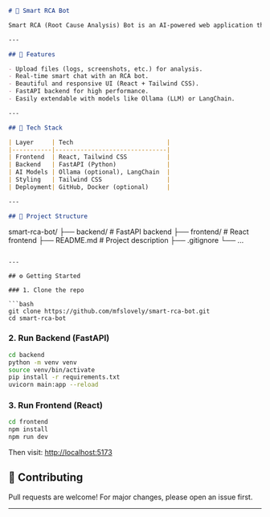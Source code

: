 ```md
# 🤖 Smart RCA Bot

Smart RCA (Root Cause Analysis) Bot is an AI-powered web application that helps users upload issues and get automated responses using advanced reasoning techniques. It supports file uploads, real-time responses, and provides a user-friendly interface for efficient problem solving.

---

## 🧠 Features

- Upload files (logs, screenshots, etc.) for analysis.
- Real-time smart chat with an RCA bot.
- Beautiful and responsive UI (React + Tailwind CSS).
- FastAPI backend for high performance.
- Easily extendable with models like Ollama (LLM) or LangChain.

---

## 🚀 Tech Stack

| Layer     | Tech                          |
|-----------|-------------------------------|
| Frontend  | React, Tailwind CSS           |
| Backend   | FastAPI (Python)              |
| AI Models | Ollama (optional), LangChain  |
| Styling   | Tailwind CSS                  |
| Deployment| GitHub, Docker (optional)     |

---

## 📂 Project Structure

```

smart-rca-bot/
├── backend/        # FastAPI backend
├── frontend/       # React frontend
├── README.md       # Project description
├── .gitignore
└── ...

````

---

## ⚙️ Getting Started

### 1. Clone the repo

```bash
git clone https://github.com/mfslovely/smart-rca-bot.git
cd smart-rca-bot
````

### 2. Run Backend (FastAPI)

```bash
cd backend
python -m venv venv
source venv/bin/activate
pip install -r requirements.txt
uvicorn main:app --reload
```

### 3. Run Frontend (React)

```bash
cd frontend
npm install
npm run dev
```

Then visit: [http://localhost:5173](http://localhost:5173)


## 🤝 Contributing

Pull requests are welcome! For major changes, please open an issue first.

---

